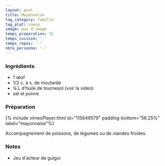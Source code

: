```yaml
---
layout: post
title: Mayonnaise
tag_category: famille
tag_plat: sauce
image: pas d'image
temps_preparation: 15
temps_cuisson: '-'
temps_repos: ‘-‘
nbre_personne: ‘-’
---
```

### Ingrédients
* 1 œuf
* 1/2 c. à s. de moutarde
* ¼ L d’huile de tournesol (voir la video)
* sel et poivre

### Préparation
{% include vimeoPlayer.html id="115649579" padding-bottom="56.25%" label="mayonnaise"%}

Accompagnement de poissons, de légumes ou de viandes froides.

### Notes
* Jeu d'acteur de guigui
